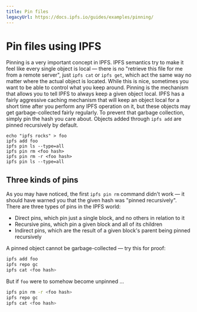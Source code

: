 ```yaml
---
title: Pin files
legacyUrl: https://docs.ipfs.io/guides/examples/pinning/
---
```


# Pin files using IPFS

Pinning is a very important concept in IPFS. IPFS semantics try to make it feel like every single object is local — there is no "retrieve this file for me from a remote server", just `ipfs cat` or `ipfs get`, which act the same way no matter where the actual object is located. While this is nice, sometimes you want to be able to control what you keep around. Pinning is the mechanism that allows you to tell IPFS to always keep a given object local. IPFS has a fairly aggressive caching mechanism that will keep an object local for a short time after you perform any IPFS operation on it, but these objects may get garbage-collected fairly regularly. To prevent that garbage collection, simply pin the hash you care about. Objects added through `ipfs add` are pinned recursively by default.

```
echo "ipfs rocks" > foo
ipfs add foo
ipfs pin ls --type=all
ipfs pin rm <foo hash>
ipfs pin rm -r <foo hash>
ipfs pin ls --type=all
```

## Three kinds of pins

As you may have noticed, the first `ipfs pin rm` command didn't work — it should have warned you that the given hash was "pinned recursively". There are three types of pins in the IPFS world:

- Direct pins, which pin just a single block, and no others in relation to it
- Recursive pins, which pin a given block and all of its children
- Indirect pins, which are the result of a given block's parent being pinned recursively

A pinned object cannot be garbage-collected — try this for proof:

```bash
ipfs add foo
ipfs repo gc
ipfs cat <foo hash>
```

But if `foo` were to somehow become unpinned ...

```bash
ipfs pin rm -r <foo hash>
ipfs repo gc
ipfs cat <foo hash>
```

<LegacyCallout />
